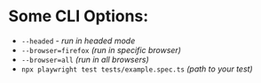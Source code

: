 # Some CLI Options:

- `--headed` _- run in headed mode_
- `--browser=firefox` _(run in specific browser)_
- `--browser=all` _(run in all browsers)_
- `npx playwright test tests/example.spec.ts` _(path to your test)_
